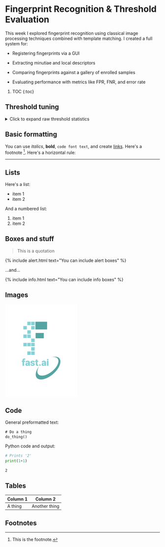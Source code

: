# Fingerprint Recognition & Threshold Evaluation

This week I explored fingerprint recognition using classical image processing techniques combined with template matching.
I created a full system for:

- Registering fingerprints via a GUI

- Extracting minutiae and local descriptors

- Comparing fingerprints against a gallery of enrolled samples

- Evaluating performance with metrics like FPR, FNR, and error rate


1. TOC
{:toc}

## Threshold tuning 

<details> <summary>Click to expand raw threshold statistics</summary>
Threshold: 0.62 | FNR: 0.00 | TP: 7 | FP: 56 | FN: 0 | TN: 4 | Error Rate: 0.836
Threshold: 0.64 | FNR: 0.00 | TP: 7 | FP: 51 | FN: 0 | TN: 9 | Error Rate: 0.761
Threshold: 0.66 | FNR: 0.14 | TP: 6 | FP: 45 | FN: 1 | TN: 15 | Error Rate: 0.687
Threshold: 0.68 | FNR: 0.29 | TP: 5 | FP: 40 | FN: 2 | TN: 20 | Error Rate: 0.627
Threshold: 0.70 | FNR: 0.29 | TP: 5 | FP: 28 | FN: 2 | TN: 32 | Error Rate: 0.448
Threshold: 0.72 | FNR: 0.57 | TP: 3 | FP: 17 | FN: 4 | TN: 43 | Error Rate: 0.313
Threshold: 0.74 | FNR: 0.57 | TP: 3 | FP: 5  | FN: 4 | TN: 55 | Error Rate: 0.134
Threshold: 0.76 | FNR: 0.57 | TP: 3 | FP: 0  | FN: 4 | TN: 60 | Error Rate: 0.060
Threshold: 0.78 | FNR: 0.71 | TP: 2 | FP: 0  | FN: 5 | TN: 60 | Error Rate: 0.075
Threshold: 0.80 | FNR: 1.00 | TP: 0 | FP: 0  | FN: 7 | TN: 60 | Error Rate: 0.104
Threshold: 0.82 | FNR: 1.00 | TP: 0 | FP: 0  | FN: 7 | TN: 60 | Error Rate: 0.104
Threshold: 0.84 | FNR: 1.00 | TP: 0 | FP: 0  | FN: 7 | TN: 60 | Error Rate: 0.104
Threshold: 0.86 | FNR: 1.00 | TP: 0 | FP: 0  | FN: 7 | TN: 60 | Error Rate: 0.104
Threshold: 0.88 | FNR: 1.00 | TP: 0 | FP: 0  | FN: 7 | TN: 60 | Error Rate: 0.104
</details>

## Basic formatting

You can use *italics*, **bold**, `code font text`, and create [links](https://www.markdownguide.org/cheat-sheet/). Here's a footnote [^1]. Here's a horizontal rule:

---

## Lists

Here's a list:

- item 1
- item 2

And a numbered list:

1. item 1
1. item 2

## Boxes and stuff

> This is a quotation

{% include alert.html text="You can include alert boxes" %}

...and...

{% include info.html text="You can include info boxes" %}

## Images

![](/images/logo.png "fast.ai's logo")

## Code

General preformatted text:

    # Do a thing
    do_thing()

Python code and output:

```python
# Prints '2'
print(1+1)
```

    2

## Tables

| Column 1 | Column 2 |
|-|-|
| A thing | Another thing |

## Footnotes

[^1]: This is the footnote.


